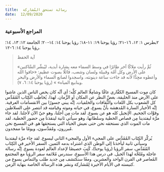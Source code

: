 ```yaml
---
title:  رسالة تستحق المُشاركة
date:  12/09/2020
---
```


### المراجع الأسبوعية
٢بطرس ١: ١٢، ١٦-٢١؛ رؤيا يوحنا ١٩: ١١-١٨؛ رؤيا يوحنا ١٤: ١٤-٢٠؛ الجامعة ١٢: ١٣، ١٤؛ رؤيا يوحنا ١٤: ٦-١٢.

> <p>آية الحفظ</p>
> «ثُمَّ رأيت ملاكًا آخر طائرًا في وسط السماء معه بِشارة أبدية، ليُبشِّر السَّاكنين على الأرض وكل أمَّة وقبيلة ولسان وشعب، قائلًا بصوت عظيم: «خافوا الله وأعطوه مجِدًّا لأنه قد جاءت ساعة دينونته، واسجدوا لصانع السماء والأرض والبحر وينابيع المياه» » (رؤيا يوحنا ١٤: ٦، ٧).

كان موت المسيح الكفَّاري عامًّا وشامِلًا العالم كلَّه؛ أي أنَّه كان يخص الناس الذين عاشوا على الأرض منذ الخليقة، بغضِّ النظر عن المكان أو الزَّمان. لهذا، يُخاطِب الكِتَاب المُقَدَّس كل الشعوب بكل اللغات والثَّقافات والخلفيات. إنَّه يبني جسورًا بين الانقسامات العرقية. إنَّه الأخبار السارة المُدهشة بأنَّ يسوع، في حياته وموته وقيامته قد انتصر على السلاطين وقوَّات الجحيم. الإنجيل كله هو عن يسوع. لقد مات مِن أجلنا، وهو حيّ الآن لأجلنا. لقد جاء مرَّة ليفتدينا مِن قصاص الخطية وسلطانها، وهو سيأتي ثانية لينقذنا مِن حضور الخطية. لقد مات الموت الذي نستحقه نحن حتى نعيش الحياة التي يستحقها هو. في المسيح نحن مُبررون، ومُقدَّسون، ويومًا ما ممجدون.

يُركِّز الكِتَاب المُقَدَّس على المجيء الأول والمجيء الثاني ليسوع. لقد جاء مرَّة ليفتدينا وسيأتي ثانية ليأخذنا إلى الوطن الذي اشتراه بدمه الثمين. السفر الأخير في الكِتَاب المُقَدَّس، سفر الرؤيا (رؤيا يوحنا)، كُتِبَ خصيصًا لإعداد العالم لعودة يسوع. إنَّه رسالة عاجلة ومُلحَّة لهذا الجيل. في درس هذا الأسبوع، سندرس مُلائمة سفر الرؤيا مع المجتمع المُعاصر في القرن الواحد والعشرين. ومعًا سنكتشف مِن جديد طلب والتماس يسوع من كنيسته في الأيام الأخيرة لِمُشاركة ونشر هذه الرسالة الخاصة بنهاية الزمن.
